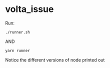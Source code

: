 # volta_issue

Run:

```
./runner.sh
```

AND

```
yarn runner
```

Notice the different versions of node printed out
